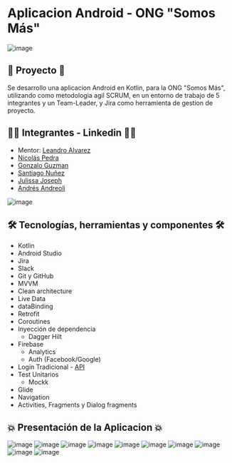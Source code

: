 # **Aplicacion Android - ONG "Somos Más"**
![image](https://user-images.githubusercontent.com/55109470/187046348-e93f11b6-bbc4-466a-bf2d-6d624a767224.png)

## 📱 **Proyecto** 📱 
Se desarrollo una aplicacion Android en Kotlin, para la ONG "Somos Más", utilizando como metodologia agil SCRUM, en un entorno de trabajo de 5 integrantes y un Team-Leader, y Jira como herramienta de gestion de proyecto.

## 🙋‍♂️ **Integrantes - Linkedin** 🙋‍♀️
 - Mentor: [Leandro Alvarez](https://www.linkedin.com/in/leandro-alvarez/)
 - [Nicolás Pedra](https://www.linkedin.com/in/pedranicolas/)
 - [Gonzalo Guzman](https://www.linkedin.com/in/gonzalo-guzman/) 
 - [Santiago Nuñez](https://www.linkedin.com/in/nsantiago92/) 
 - [Julissa Joseph](https://www.linkedin.com/in/julissa-joseph-447503182/) 
 - [Andrés Andreoli](https://www.linkedin.com/in/andres-andreoli/) 
 
 ![image](https://user-images.githubusercontent.com/55109470/187045998-2c3bfdd8-69cf-408d-a942-03450e5c9051.png)

## 🛠️ **Tecnologías, herramientas y componentes** 🛠️
 - Kotlin
 - Android Studio
 - Jira
 - Slack
 - Git y GitHub
 - MVVM 
 - Clean architecture
 - Live Data
 - dataBinding
 - Retrofit
 - Coroutines
 - Inyección de dependencia 
    - Dagger Hilt
 - Firebase 
    - Analytics
    - Auth (Facebook/Google)
 - Login Tradicional - [API](https://oscarnovas.com)
 - Test Unitarios 
    - Mockk
 - Glide
 - Navigation
 - Activities, Fragments y Dialog fragments
 
 ## 💥 **Presentación de la Aplicacion** 💥
![image](https://user-images.githubusercontent.com/55109470/187044854-0a5e2190-800d-4911-951d-7c6d0357251e.png)
![image](https://user-images.githubusercontent.com/55109470/187044886-6fd27170-3c1a-48aa-86b0-8256b8a9032b.png)
![image](https://user-images.githubusercontent.com/55109470/187044912-ddc3ca2b-832a-42f1-87e4-7eec888c299c.png)
![image](https://user-images.githubusercontent.com/55109470/187044920-39417601-d843-4b33-adf6-efbf82dba5ec.png)
![image](https://user-images.githubusercontent.com/55109470/187044935-95309aa2-5d0a-4bcb-a338-504f2a19dd88.png)
![image](https://user-images.githubusercontent.com/55109470/187045255-8fe63d39-cd74-41d7-a5af-30429c83ad27.png)
![image](https://user-images.githubusercontent.com/55109470/187045267-dc39cc86-935d-4f51-a670-d2d6bde0bc5a.png)
![image](https://user-images.githubusercontent.com/55109470/187045368-b1b7fafa-7ceb-4acc-81d9-7d89bc9cc84b.png)
![image](https://user-images.githubusercontent.com/55109470/187045392-8db8a52e-1d1d-4550-8e10-a809c5d70e71.png)
![image](https://user-images.githubusercontent.com/55109470/187045402-3e1e93a8-bdf6-4cd4-bc5e-62446a2ce6ab.png)



